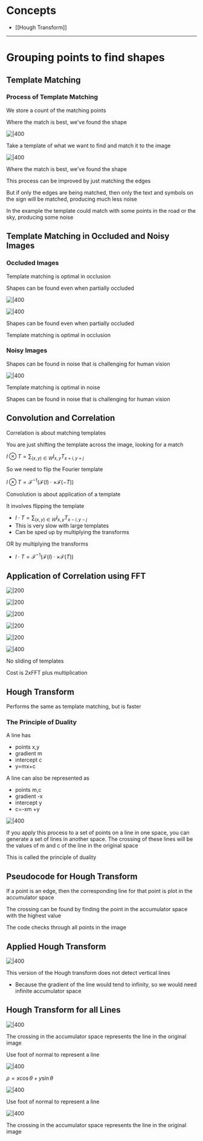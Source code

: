 
# Concepts

- [[Hough Transform]]

---

# Grouping points to find shapes
## Template Matching

### Process of Template Matching

We store a count of the matching points

Where the match is best, we've found the shape

![|400](https://remnote-user-data.s3.amazonaws.com/Gwx6FL5lJT5-R68EQS3v3U5oIJ3KJG5gFAmmNWhbqBSDoH6ljvmR0eDkPKzZJFmLNqz5pmzsdXHdmrUQ7XCdel8ZjIOEYTin_AIP2-_UlYznUeKPCQspsdgH4UPYeDo2.gif) 

Take a template of what we want to find and match it to the image

![|400](https://remnote-user-data.s3.amazonaws.com/sGWWCr_gFjUmJfTeVqK5_ez7HxkG2Qlyil1fKdz7gWCo7deItS3FM2m8W95K93k1sQbypDdNJWvdXo2sPL4iR_Hwoje05D2nyFL6xfEyg9LxuUUJ7QvsoBQMrijGdB02.png) 

Where the match is best, we've found the shape

This process can be improved by just matching the edges

But if only the edges are being matched, then only the text and symbols on the sign will be matched, producing much less noise

In the example the template could match with some points in the road or the sky, producing some noise
## Template Matching in Occluded and Noisy Images
### Occluded Images

Template matching is optimal in occlusion

Shapes can be found even when partially occluded

![|400](https://remnote-user-data.s3.amazonaws.com/E5ZRNk2lASpAiMExr36jFzVufj2J5vJPtyZHI30y-Yf61geZR2A7HdhJ86tOHXQuZpSpRHmsa-EbYcEOnFEsOnBwTknG14IwPGDGDPsZd9aJHt-xOlmFAwQaVQv-X69W.png)

![|400](https://remnote-user-data.s3.amazonaws.com/E5ZRNk2lASpAiMExr36jFzVufj2J5vJPtyZHI30y-Yf61geZR2A7HdhJ86tOHXQuZpSpRHmsa-EbYcEOnFEsOnBwTknG14IwPGDGDPsZd9aJHt-xOlmFAwQaVQv-X69W.png) 

Shapes can be found even when partially occluded

Template matching is optimal in occlusion
### Noisy Images

Shapes can be found in noise that is challenging for human vision

![|400](https://remnote-user-data.s3.amazonaws.com/uxyf5JnOhSbcw0Mc1KnAZrpcaoU6FBbKx4jqsgv9ucicqs2JPc8jloRUhuJZPp1QSwBvQltYSNe92WDrEqxZhFJi6KcqZDvlle2QuJdQeQwaZGmUT09xw8vTDiKnNhbQ.png) 

Template matching is optimal in noise

Shapes can be found in noise that is challenging for human vision
## Convolution and Correlation

Correlation is about matching templates

You are just shifting the template across the image, looking for a match

$I\otimes T=\sum_{(x,y)\in W}I_{x,y}T_{x+i,y+j}$

So we need to flip the Fourier template

$I \otimes T=\mathscr{F}^{-1}(\mathscr{F}(I)\cdot \times \mathscr{F}(-T))$

Convolution is about application of a template

It involves flipping the template
- $I\cdot T = \sum_{(x,y)\in W}I_{x,y}T_{x-i,y-j}$
- This is very slow with large templates
- Can be sped up by multiplying the transforms

OR by multiplying the transforms
- $I\cdot T = \mathscr{F}^{-1}(\mathscr{F}(I)\cdot \times \mathscr{F}(T))$
## Application of Correlation using FFT

![|200](https://remnote-user-data.s3.amazonaws.com/t2hyTF8GQh35R3r2_M7PIURlCI3BoAHx-Im3Zz6bs3BgP1k_pO_mRWysK-IqBu5M0hGIFaotDa27ittn7CaKKcKGL8wkvfCX4UEFAzsCO_FFalFdfEfZK95VZtiLOwCy.png) 


![|200](https://remnote-user-data.s3.amazonaws.com/ilXxdB9Lcxy7JvhwrXeOYz8Dn2ppWyVEfiX0H3CuMk0A-wNjqzjvw7SBS0g4SHF4QIkVCuhVPNHrML--q9FO45xwqBLV7jxyJBC_AIUQW9cmv8mHu5WYzyIYOR39olRS.png) 


![|200](https://remnote-user-data.s3.amazonaws.com/iXsKbmEs87ZdlnkMYTqV4sZfvXP2xhajPsb9f4Os8wlv_pn4UkHUZZDOmEr1wSa1fEirFrlCJCPJiDUG4NtA2BQ5GPqJ31F7h8OBnetlsMAlI6bJO-1eXUNnaVI8UMfG.png)

![|200](https://remnote-user-data.s3.amazonaws.com/HviOFqUtqEDihHOD4Ekii9EumAU71I3ljjXWPKf_OaGSia19PfyMT41VzRHXj_nbAJiD8aC9nvLTXcV-4OFZsOpMWc4gVc_P6dZ5ylmEdqzKas3byjncq_JXuXlywHF0.png) 

![|200](https://remnote-user-data.s3.amazonaws.com/_dEO7MoIfwIdrFgY9DEVTouLtq8yjGiAjotUcuKT_vmpZ7fv6QIcCuuF3rxUTnVcgkDgEccRLRX95N_aPrWST39LuQrwfY4_DAy7yoxPzLtM-zwAZdXaH2uN29375pMh.png) 

![|400](https://remnote-user-data.s3.amazonaws.com/H4BYSTKkSNksltu5eE7EGVZtEPwaGYPCxNNmsjwAW2U_41qZ1vWMEfWe_S0CULEDUzVlcmkW7IpWod375nvmhXfgNoAUE7kQA24S-pp-N2xIp0XZm-z1QHqq4FdIKjWn.png) 

No sliding of templates

Cost is 2xFFT plus multiplication
## Hough Transform

Performs the same as template matching, but is faster
### The Principle of Duality 

A line has
- points x,y
- gradient m
- intercept c
- y=mx+c

A line can also be represented as
- points m,c
- gradient -x
- intercept y
- c=-xm +y

![|400](https://remnote-user-data.s3.amazonaws.com/zTUFQ23V8KtxBkz2EXZJe2sLdQHFPWUGWl4n5LX-pn2z_2G2wWmPle9-HwogSWl0l9_oN9IFVEx1sYZ3BjwZc87Vpgf_XEIHCyuTWDMqEsbKhkYl4OLgVaMOJtCV_WSO.png) 

If you apply this process to a set of points on a line in one space, you can generate a set of lines in another space. The crossing of these lines will be the values of m and c of the line in the original space

This is called the principle of duality
## Pseudocode for Hough Transform

If a point is an edge, then the corresponding line for that point is plot in the accumulator space

The crossing can be found by finding the point in the accumulator space with the highest value

The code checks through all points in the image
## Applied Hough Transform

![|400](https://remnote-user-data.s3.amazonaws.com/pULoNjuq99lzfswOd68QhSbjSVgTwM9MhRMsDWt9tWZCYIN6aarcLvDQgTBNIvaWR78wj4iyVA4pN7dYoBg7Xi3ey8CT8i6i1LGHim3aHx3B3oT4NJqgsPfh1d_gZhP5.png) 

This version of the Hough transform does not detect vertical lines
- Because the gradient of the line would tend to infinity, so we would need infinite accumulator space
## Hough Transform for all Lines

![|400](https://remnote-user-data.s3.amazonaws.com/D4lLuxt763s1AbgaTqr9Yqslgb-M3QzdeNI5kF21L7yTCRNfyxOyfz6HmKGF6f0ErH6UoWIsIZOT_JF0_myNPhUAe4XSxU1L7HyTNeZxQ_m_YC4xM7jjhhLEjQWy_Zjm.png) 

The crossing in the accumulator space represents the line in the original image

Use foot of normal to represent a line

![|400](https://remnote-user-data.s3.amazonaws.com/lyLGdw4Z7LWAVXvUw0M14iDiScP-2WVKNWsH-2ZOzSEajxWEJv6mgiq7S_AZZ850BSRwy8hLvjxA87F_bRdxXIHEEtydfJhXqtL7saJnpft54OQCVCMDVkevnKw3yjvU.png)  

$\rho = x\cos\theta + y\sin\theta$

![|400](https://remnote-user-data.s3.amazonaws.com/D4lLuxt763s1AbgaTqr9Yqslgb-M3QzdeNI5kF21L7yTCRNfyxOyfz6HmKGF6f0ErH6UoWIsIZOT_JF0_myNPhUAe4XSxU1L7HyTNeZxQ_m_YC4xM7jjhhLEjQWy_Zjm.png)  

Use foot of normal to represent a line

![|400](https://remnote-user-data.s3.amazonaws.com/lyLGdw4Z7LWAVXvUw0M14iDiScP-2WVKNWsH-2ZOzSEajxWEJv6mgiq7S_AZZ850BSRwy8hLvjxA87F_bRdxXIHEEtydfJhXqtL7saJnpft54OQCVCMDVkevnKw3yjvU.png) 

The crossing in the accumulator space represents the line in the original image